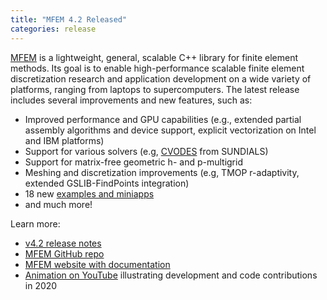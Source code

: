 ```yaml
---
title: "MFEM 4.2 Released"
categories: release
---
```


[MFEM](https://github.com/mfem/mfem) is a lightweight, general, scalable C++ library for finite element methods. Its goal is to enable high-performance scalable finite element discretization research and application development on a wide variety of platforms, ranging from laptops to supercomputers. The latest release includes several improvements and new features, such as:
- Improved performance and GPU capabilities (e.g., extended partial assembly algorithms and device support, explicit vectorization on Intel and IBM platforms)
- Support for various solvers (e.g, [CVODES](https://computing.llnl.gov/projects/sundials/cvodes) from SUNDIALS)
- Support for matrix-free geometric h- and p-multigrid
- Meshing and discretization improvements (e.g, TMOP r-adaptivity, extended GSLIB-FindPoints integration)
- 18 new [examples and miniapps](https://mfem.org/examples/)
- and much more!

Learn more:
- [v4.2 release notes](https://github.com/orgs/mfem/teams/everyone/discussions/8)
- [MFEM GitHub repo](https://github.com/mfem/mfem)
- [MFEM website with documentation](https://mfem.org)
- [Animation on YouTube](https://youtu.be/GvJW0OWnCHA) illustrating development and code contributions in 2020
